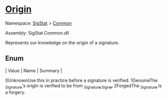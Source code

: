 # [Origin](./Origin.md)
Namespace: [SigStat]() > [Common](./README.md)

Assembly: SigStat.Common.dll


Represents our knowledge on the origin of a signature.

##	Enum

| Value | Name | Summary | 

0UnknownUse this in practice before a signature is verified.
1GenuineThe [<sub>Signature</sub>](https://github.com/hargitomi97/sigstat/blob/master/docs/md/SigStat/Common/Signature.md)'s origin is verified to be from [<sub>Signature.Signer</sub>](https://github.com/hargitomi97/sigstat/blob/master/docs/md/SigStat/Common/Signature.md)
2ForgedThe [<sub>Signature</sub>](https://github.com/hargitomi97/sigstat/blob/master/docs/md/SigStat/Common/Signature.md) is a forgery.


